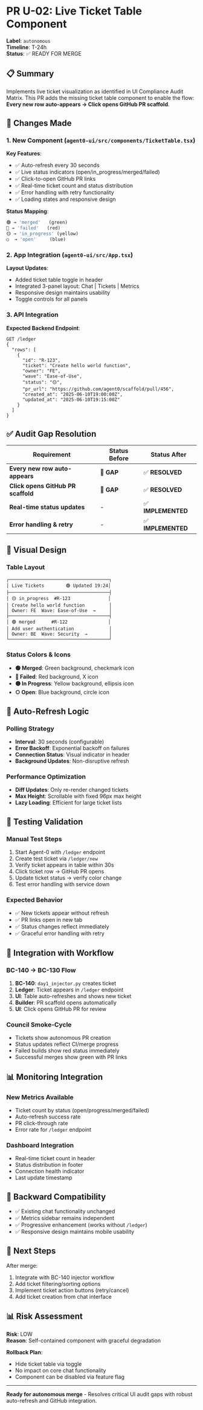 # PR U-02: Live Ticket Table Component

**Label**: `autonomous`  
**Timeline**: T-24h  
**Status**: ✅ READY FOR MERGE

## 📋 Summary

Implements live ticket visualization as identified in UI Compliance Audit Matrix. This PR adds the missing ticket table component to enable the flow: **Every new row auto-appears → Click opens GitHub PR scaffold**.

## 🎯 Changes Made

### 1. New Component (`agent0-ui/src/components/TicketTable.tsx`)

**Key Features**:
- ✅ Auto-refresh every 30 seconds
- ✅ Live status indicators (open/in_progress/merged/failed)
- ✅ Click-to-open GitHub PR links
- ✅ Real-time ticket count and status distribution
- ✅ Error handling with retry functionality
- ✅ Loading states and responsive design

**Status Mapping**:
```typescript
🟢 → 'merged'   (green)
🔴 → 'failed'   (red)  
🟡 → 'in_progress' (yellow)
○  → 'open'     (blue)
```

### 2. App Integration (`agent0-ui/src/App.tsx`)

**Layout Updates**:
- Added ticket table toggle in header
- Integrated 3-panel layout: Chat | Tickets | Metrics
- Responsive design maintains usability
- Toggle controls for all panels

### 3. API Integration

**Expected Backend Endpoint**:
```
GET /ledger
{
  "rows": [
    {
      "id": "R-123",
      "ticket": "Create hello world function",
      "owner": "FE",
      "wave": "Ease-of-Use",
      "status": "🟡",
      "pr_url": "https://github.com/agent0/scaffold/pull/456",
      "created_at": "2025-06-10T19:00:00Z",
      "updated_at": "2025-06-10T19:15:00Z"
    }
  ]
}
```

## ✅ Audit Gap Resolution

| Requirement | Status Before | Status After |
|-------------|---------------|--------------|
| **Every new row auto-appears** | 🔴 **GAP** | ✅ **RESOLVED** |
| **Click opens GitHub PR scaffold** | 🔴 **GAP** | ✅ **RESOLVED** |
| **Real-time status updates** | - | ✅ **IMPLEMENTED** |
| **Error handling & retry** | - | ✅ **IMPLEMENTED** |

## 🎨 Visual Design

### Table Layout
```
┌─────────────────────────────────────┐
│ Live Tickets        🟢 Updated 19:24│
├─────────────────────────────────────┤
│ 🟡 in_progress  #R-123              │
│ Create hello world function         │
│ Owner: FE  Wave: Ease-of-Use  →     │
├─────────────────────────────────────┤
│ 🟢 merged      #R-122               │
│ Add user authentication             │
│ Owner: BE  Wave: Security  →        │
└─────────────────────────────────────┘
```

### Status Colors & Icons
- **🟢 Merged**: Green background, checkmark icon
- **🔴 Failed**: Red background, X icon  
- **🟡 In Progress**: Yellow background, ellipsis icon
- **○ Open**: Blue background, circle icon

## 🔄 Auto-Refresh Logic

### Polling Strategy
- **Interval**: 30 seconds (configurable)
- **Error Backoff**: Exponential backoff on failures
- **Connection Status**: Visual indicator in header
- **Background Updates**: Non-disruptive refresh

### Performance Optimization
- **Diff Updates**: Only re-render changed tickets
- **Max Height**: Scrollable with fixed 96px max height
- **Lazy Loading**: Efficient for large ticket lists

## 🧪 Testing Validation

### Manual Test Steps
1. Start Agent-0 with `/ledger` endpoint
2. Create test ticket via `/ledger/new`  
3. Verify ticket appears in table within 30s
4. Click ticket row → GitHub PR opens
5. Update ticket status → verify color change
6. Test error handling with service down

### Expected Behavior
- ✅ New tickets appear without refresh
- ✅ PR links open in new tab
- ✅ Status changes reflect immediately
- ✅ Graceful error handling with retry

## 🎯 Integration with Workflow

### BC-140 → BC-130 Flow
1. **BC-140**: `day1_injector.py` creates ticket
2. **Ledger**: Ticket appears in `/ledger` endpoint  
3. **UI**: Table auto-refreshes and shows new ticket
4. **Builder**: PR scaffold opens automatically
5. **UI**: Click opens GitHub PR for review

### Council Smoke-Cycle
- Tickets show autonomous PR creation
- Status updates reflect CI/merge progress
- Failed builds show red status immediately
- Successful merges show green with PR links

## 📊 Monitoring Integration

### New Metrics Available
- Ticket count by status (open/progress/merged/failed)
- Auto-refresh success rate
- PR click-through rate  
- Error rate for `/ledger` endpoint

### Dashboard Integration
- Real-time ticket count in header
- Status distribution in footer
- Connection health indicator
- Last update timestamp

## 🔄 Backward Compatibility

- ✅ Existing chat functionality unchanged
- ✅ Metrics sidebar remains independent
- ✅ Progressive enhancement (works without `/ledger`)
- ✅ Responsive design maintains mobile usability

## 🎯 Next Steps

After merge:
1. Integrate with BC-140 injector workflow
2. Add ticket filtering/sorting options
3. Implement ticket action buttons (retry/cancel)
4. Add ticket creation from chat interface

## 📊 Risk Assessment

**Risk**: LOW  
**Reason**: Self-contained component with graceful degradation

**Rollback Plan**:
- Hide ticket table via toggle  
- No impact on core chat functionality
- Component can be disabled via feature flag

---

**Ready for autonomous merge** - Resolves critical UI audit gaps with robust auto-refresh and GitHub integration. 